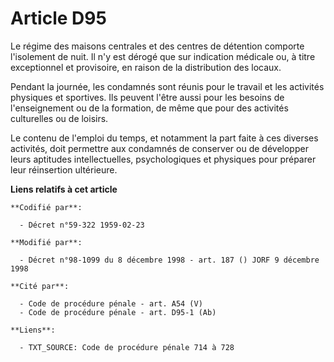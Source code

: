 # Article D95

Le régime des maisons centrales et des centres de détention comporte l'isolement de nuit. Il n'y est dérogé que sur
indication médicale ou, à titre exceptionnel et provisoire, en raison de la distribution des locaux.

Pendant la journée, les condamnés sont réunis pour le travail et les activités physiques et sportives. Ils peuvent l'être
aussi pour les besoins de l'enseignement ou de la formation, de même que pour des activités culturelles ou de loisirs.

Le contenu de l'emploi du temps, et notamment la part faite à ces diverses activités, doit permettre aux condamnés de
conserver ou de développer leurs aptitudes intellectuelles, psychologiques et physiques pour préparer leur réinsertion
ultérieure.

**Liens relatifs à cet article**

	**Codifié par**:

	  - Décret n°59-322 1959-02-23

	**Modifié par**:

	  - Décret n°98-1099 du 8 décembre 1998 - art. 187 () JORF 9 décembre 1998

	**Cité par**:

	  - Code de procédure pénale - art. A54 (V)
	  - Code de procédure pénale - art. D95-1 (Ab)

	**Liens**:

	  - TXT_SOURCE: Code de procédure pénale 714 à 728
